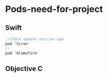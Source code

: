 # Pods-need-for-project
## Swift
```Objective-C
//Check update version app
pod 'Siren' 
//
pod 'Alamofire'
```
## Objective C
